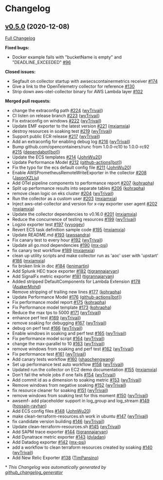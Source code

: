 # Changelog

## [v0.5.0](https://github.com/aws-observability/aws-otel-collector/tree/v0.5.0) (2020-12-08)

[Full Changelog](https://github.com/aws-observability/aws-otel-collector/compare/v0.4.0...v0.5.0)

**Fixed bugs:**

- Docker example fails with "bucketName is empty" and "DEADLINE\_EXCEEDED" [\#96](https://github.com/aws-observability/aws-otel-collector/issues/96)

**Closed issues:**

- Segfault on collector startup with awsecscontainermetrics receiver [\#174](https://github.com/aws-observability/aws-otel-collector/issues/174)
- Give a link to the OpenTelemetry collector for reference [\#130](https://github.com/aws-observability/aws-otel-collector/issues/130)
- Strip down aws-otel-collector binary for AWS Lambda layer [\#102](https://github.com/aws-observability/aws-otel-collector/issues/102)

**Merged pull requests:**

- change the extraconfig path [\#224](https://github.com/aws-observability/aws-otel-collector/pull/224) ([wyTrivail](https://github.com/wyTrivail))
- CI listen on release branch [\#223](https://github.com/aws-observability/aws-otel-collector/pull/223) ([wyTrivail](https://github.com/wyTrivail))
- Fix extraconfig on windows [\#222](https://github.com/aws-observability/aws-otel-collector/pull/222) ([wyTrivail](https://github.com/wyTrivail))
- Update EMF exporter to the latest version [\#221](https://github.com/aws-observability/aws-otel-collector/pull/221) ([mxiamxia](https://github.com/mxiamxia))
- destroy resources in soaking test [\#219](https://github.com/aws-observability/aws-otel-collector/pull/219) ([wyTrivail](https://github.com/wyTrivail))
- Support public ECR release [\#217](https://github.com/aws-observability/aws-otel-collector/pull/217) ([wyTrivail](https://github.com/wyTrivail))
- Add an extraconfig for enabling debug log [\#216](https://github.com/aws-observability/aws-otel-collector/pull/216) ([wyTrivail](https://github.com/wyTrivail))
- Bump github.com/opencontainers/runc from 1.0.0-rc10 to 1.0.0-rc92 [\#215](https://github.com/aws-observability/aws-otel-collector/pull/215) ([dependabot[bot]](https://github.com/apps/dependabot))
- Update the ECS templates [\#214](https://github.com/aws-observability/aws-otel-collector/pull/214) ([JohnWu20](https://github.com/JohnWu20))
- Update Performance Model [\#212](https://github.com/aws-observability/aws-otel-collector/pull/212) ([github-actions[bot]](https://github.com/apps/github-actions))
- Fix the typo for the ecs default config file [\#211](https://github.com/aws-observability/aws-otel-collector/pull/211) ([JohnWu20](https://github.com/JohnWu20))
- Enable AWSPrometheusRemoteWriteExporter in the collector [\#208](https://github.com/aws-observability/aws-otel-collector/pull/208) ([JasonXZLiu](https://github.com/JasonXZLiu))
- Add OTel pipeline components to performance report [\#207](https://github.com/aws-observability/aws-otel-collector/pull/207) ([kohrapha](https://github.com/kohrapha))
- Split up performance results into separate tables [\#206](https://github.com/aws-observability/aws-otel-collector/pull/206) ([kohrapha](https://github.com/kohrapha))
- remove clean logic on eks cluster [\#204](https://github.com/aws-observability/aws-otel-collector/pull/204) ([wyTrivail](https://github.com/wyTrivail))
- Run the collector as a custom user  [\#203](https://github.com/aws-observability/aws-otel-collector/pull/203) ([mxiamxia](https://github.com/mxiamxia))
- Inject aws-otel-collector and version for x-ray exporter user agent [\#202](https://github.com/aws-observability/aws-otel-collector/pull/202) ([mxiamxia](https://github.com/mxiamxia))
- Update the collector dependencies to v0.16.0 [\#201](https://github.com/aws-observability/aws-otel-collector/pull/201) ([mxiamxia](https://github.com/mxiamxia))
- Reduce the concurrence of testing resources [\#199](https://github.com/aws-observability/aws-otel-collector/pull/199) ([wyTrivail](https://github.com/wyTrivail))
- Logzio exporter test [\#197](https://github.com/aws-observability/aws-otel-collector/pull/197) ([yyyogev](https://github.com/yyyogev))
- Revert ECS task definition sample code [\#195](https://github.com/aws-observability/aws-otel-collector/pull/195) ([mxiamxia](https://github.com/mxiamxia))
- Update README.md [\#193](https://github.com/aws-observability/aws-otel-collector/pull/193) ([awssandra](https://github.com/awssandra))
- Fix canary test to every hour [\#192](https://github.com/aws-observability/aws-otel-collector/pull/192) ([wyTrivail](https://github.com/wyTrivail))
- Update all go.mod dependencies [\#190](https://github.com/aws-observability/aws-otel-collector/pull/190) ([mx-psi](https://github.com/mx-psi))
- fix canary test workflow [\#189](https://github.com/aws-observability/aws-otel-collector/pull/189) ([mxiamxia](https://github.com/mxiamxia))
- clean up utility scripts and make collector run as 'aoc' user with 'upstart' [\#186](https://github.com/aws-observability/aws-otel-collector/pull/186) ([mxiamxia](https://github.com/mxiamxia))
- fix broken link in doc [\#184](https://github.com/aws-observability/aws-otel-collector/pull/184) ([lenimartin](https://github.com/lenimartin))
- Add Splunk HEC trace exporter [\#182](https://github.com/aws-observability/aws-otel-collector/pull/182) ([tigrannajaryan](https://github.com/tigrannajaryan))
- Add SignalFx metric exporter [\#181](https://github.com/aws-observability/aws-otel-collector/pull/181) ([tigrannajaryan](https://github.com/tigrannajaryan))
- Added stripped DefaultComponents for Lambda Extension [\#178](https://github.com/aws-observability/aws-otel-collector/pull/178) ([AsakerMohd](https://github.com/AsakerMohd))
- Remove stripping of trailing new lines [\#177](https://github.com/aws-observability/aws-otel-collector/pull/177) ([kohrapha](https://github.com/kohrapha))
- Update Performance Model [\#176](https://github.com/aws-observability/aws-otel-collector/pull/176) ([github-actions[bot]](https://github.com/apps/github-actions))
- Fix performance model report [\#175](https://github.com/aws-observability/aws-otel-collector/pull/175) ([kohrapha](https://github.com/kohrapha))
- Fix Performance model template [\#173](https://github.com/aws-observability/aws-otel-collector/pull/173) ([kohrapha](https://github.com/kohrapha))
- Reduce the max tps to 5000 [\#171](https://github.com/aws-observability/aws-otel-collector/pull/171) ([wyTrivail](https://github.com/wyTrivail))
- enhance perf test [\#169](https://github.com/aws-observability/aws-otel-collector/pull/169) ([wyTrivail](https://github.com/wyTrivail))
- remove soaking for debugging [\#167](https://github.com/aws-observability/aws-otel-collector/pull/167) ([wyTrivail](https://github.com/wyTrivail))
- debug on perf test [\#166](https://github.com/aws-observability/aws-otel-collector/pull/166) ([wyTrivail](https://github.com/wyTrivail))
- Enable windows in soaking and perf test [\#165](https://github.com/aws-observability/aws-otel-collector/pull/165) ([wyTrivail](https://github.com/wyTrivail))
- Fix performance model script [\#164](https://github.com/aws-observability/aws-otel-collector/pull/164) ([wyTrivail](https://github.com/wyTrivail))
- change the max-parallel to 10 [\#163](https://github.com/aws-observability/aws-otel-collector/pull/163) ([wyTrivail](https://github.com/wyTrivail))
- remove windows from soaking and perf test [\#162](https://github.com/aws-observability/aws-otel-collector/pull/162) ([wyTrivail](https://github.com/wyTrivail))
- Fix performance test [\#161](https://github.com/aws-observability/aws-otel-collector/pull/161) ([wyTrivail](https://github.com/wyTrivail))
- Add canary tests workflow [\#160](https://github.com/aws-observability/aws-otel-collector/pull/160) ([shaochengwang](https://github.com/shaochengwang))
- Set up performance test auto workflow [\#158](https://github.com/aws-observability/aws-otel-collector/pull/158) ([wyTrivail](https://github.com/wyTrivail))
- Updated run the collector on EC2 demo documentation  [\#155](https://github.com/aws-observability/aws-otel-collector/pull/155) ([mxiamxia](https://github.com/mxiamxia))
- Don't fail the whole jobs if one fails [\#154](https://github.com/aws-observability/aws-otel-collector/pull/154) ([wyTrivail](https://github.com/wyTrivail))
- Add commit id as a dimension to soaking metric [\#153](https://github.com/aws-observability/aws-otel-collector/pull/153) ([wyTrivail](https://github.com/wyTrivail))
- Remove windows from negative soaking [\#152](https://github.com/aws-observability/aws-otel-collector/pull/152) ([wyTrivail](https://github.com/wyTrivail))
- fix resource cleaner for soaking [\#151](https://github.com/aws-observability/aws-otel-collector/pull/151) ([wyTrivail](https://github.com/wyTrivail))
- remove windows from soaking test for this moment [\#150](https://github.com/aws-observability/aws-otel-collector/pull/150) ([wyTrivail](https://github.com/wyTrivail))
- awsemf- add placeholder support in log\_group and log\_stream [\#149](https://github.com/aws-observability/aws-otel-collector/pull/149) ([hossain-rayhan](https://github.com/hossain-rayhan))
- Add ECS config files [\#148](https://github.com/aws-observability/aws-otel-collector/pull/148) ([JohnWu20](https://github.com/JohnWu20))
- make clean-terraform-resources.sh work in ubuntu [\#147](https://github.com/aws-observability/aws-otel-collector/pull/147) ([wyTrivail](https://github.com/wyTrivail))
- fix candidate version building [\#146](https://github.com/aws-observability/aws-otel-collector/pull/146) ([wyTrivail](https://github.com/wyTrivail))
- Update clean-terraform-resources.sh [\#145](https://github.com/aws-observability/aws-otel-collector/pull/145) ([wyTrivail](https://github.com/wyTrivail))
- Add SAPM trace exporter [\#144](https://github.com/aws-observability/aws-otel-collector/pull/144) ([tigrannajaryan](https://github.com/tigrannajaryan))
- Add Dynatrace metric exporter [\#143](https://github.com/aws-observability/aws-otel-collector/pull/143) ([dyladan](https://github.com/dyladan))
- Add Datadog exporter [\#142](https://github.com/aws-observability/aws-otel-collector/pull/142) ([mx-psi](https://github.com/mx-psi))
- add a workflow to clean terraform resources created by soaking [\#140](https://github.com/aws-observability/aws-otel-collector/pull/140) ([wyTrivail](https://github.com/wyTrivail))
- Add New Relic Exporter [\#138](https://github.com/aws-observability/aws-otel-collector/pull/138) ([TimPansino](https://github.com/TimPansino))



\* *This Changelog was automatically generated by [github_changelog_generator](https://github.com/github-changelog-generator/github-changelog-generator)*
